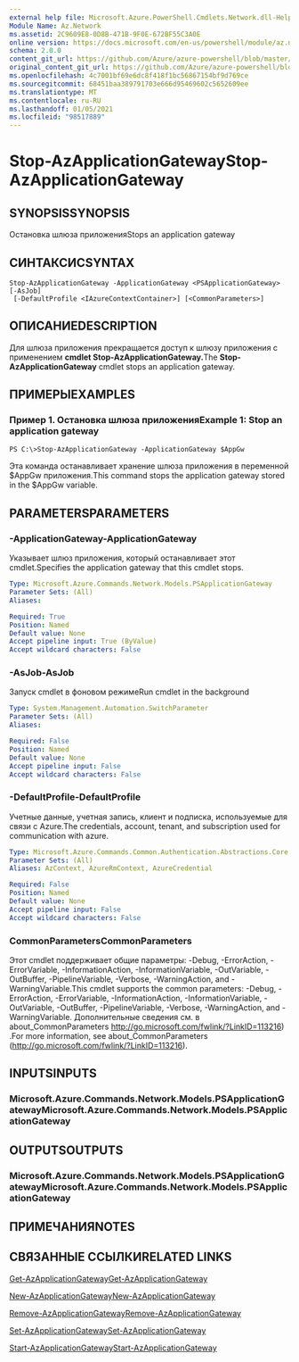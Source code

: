 ```yaml
---
external help file: Microsoft.Azure.PowerShell.Cmdlets.Network.dll-Help.xml
Module Name: Az.Network
ms.assetid: 2C9609E8-0D8B-471B-9F0E-672BF55C3A0E
online version: https://docs.microsoft.com/en-us/powershell/module/az.network/stop-azapplicationgateway
schema: 2.0.0
content_git_url: https://github.com/Azure/azure-powershell/blob/master/src/Network/Network/help/Stop-AzApplicationGateway.md
original_content_git_url: https://github.com/Azure/azure-powershell/blob/master/src/Network/Network/help/Stop-AzApplicationGateway.md
ms.openlocfilehash: 4c7001bf69e6dc8f418f1bc56867154bf9d769ce
ms.sourcegitcommit: 68451baa389791703e666d95469602c5652609ee
ms.translationtype: MT
ms.contentlocale: ru-RU
ms.lasthandoff: 01/05/2021
ms.locfileid: "98517889"
---
```

# <span data-ttu-id="b34a3-101">Stop-AzApplicationGateway</span><span class="sxs-lookup"><span data-stu-id="b34a3-101">Stop-AzApplicationGateway</span></span>

## <span data-ttu-id="b34a3-102">SYNOPSIS</span><span class="sxs-lookup"><span data-stu-id="b34a3-102">SYNOPSIS</span></span>
<span data-ttu-id="b34a3-103">Остановка шлюза приложения</span><span class="sxs-lookup"><span data-stu-id="b34a3-103">Stops an application gateway</span></span>

## <span data-ttu-id="b34a3-104">СИНТАКСИС</span><span class="sxs-lookup"><span data-stu-id="b34a3-104">SYNTAX</span></span>

```
Stop-AzApplicationGateway -ApplicationGateway <PSApplicationGateway> [-AsJob]
 [-DefaultProfile <IAzureContextContainer>] [<CommonParameters>]
```

## <span data-ttu-id="b34a3-105">ОПИСАНИЕ</span><span class="sxs-lookup"><span data-stu-id="b34a3-105">DESCRIPTION</span></span>
<span data-ttu-id="b34a3-106">Для шлюза приложения прекращается доступ к шлюзу приложения с применением **cmdlet Stop-AzApplicationGateway.**</span><span class="sxs-lookup"><span data-stu-id="b34a3-106">The **Stop-AzApplicationGateway** cmdlet stops an application gateway.</span></span>

## <span data-ttu-id="b34a3-107">ПРИМЕРЫ</span><span class="sxs-lookup"><span data-stu-id="b34a3-107">EXAMPLES</span></span>

### <span data-ttu-id="b34a3-108">Пример 1. Остановка шлюза приложения</span><span class="sxs-lookup"><span data-stu-id="b34a3-108">Example 1: Stop an application gateway</span></span>
```
PS C:\>Stop-AzApplicationGateway -ApplicationGateway $AppGw
```

<span data-ttu-id="b34a3-109">Эта команда останавливает хранение шлюза приложения в переменной $AppGw приложения.</span><span class="sxs-lookup"><span data-stu-id="b34a3-109">This command stops the application gateway stored in the $AppGw variable.</span></span>

## <span data-ttu-id="b34a3-110">PARAMETERS</span><span class="sxs-lookup"><span data-stu-id="b34a3-110">PARAMETERS</span></span>

### <span data-ttu-id="b34a3-111">-ApplicationGateway</span><span class="sxs-lookup"><span data-stu-id="b34a3-111">-ApplicationGateway</span></span>
<span data-ttu-id="b34a3-112">Указывает шлюз приложения, который останавливает этот cmdlet.</span><span class="sxs-lookup"><span data-stu-id="b34a3-112">Specifies the application gateway that this cmdlet stops.</span></span>

```yaml
Type: Microsoft.Azure.Commands.Network.Models.PSApplicationGateway
Parameter Sets: (All)
Aliases:

Required: True
Position: Named
Default value: None
Accept pipeline input: True (ByValue)
Accept wildcard characters: False
```

### <span data-ttu-id="b34a3-113">-AsJob</span><span class="sxs-lookup"><span data-stu-id="b34a3-113">-AsJob</span></span>
<span data-ttu-id="b34a3-114">Запуск cmdlet в фоновом режиме</span><span class="sxs-lookup"><span data-stu-id="b34a3-114">Run cmdlet in the background</span></span>

```yaml
Type: System.Management.Automation.SwitchParameter
Parameter Sets: (All)
Aliases:

Required: False
Position: Named
Default value: None
Accept pipeline input: False
Accept wildcard characters: False
```

### <span data-ttu-id="b34a3-115">-DefaultProfile</span><span class="sxs-lookup"><span data-stu-id="b34a3-115">-DefaultProfile</span></span>
<span data-ttu-id="b34a3-116">Учетные данные, учетная запись, клиент и подписка, используемые для связи с Azure.</span><span class="sxs-lookup"><span data-stu-id="b34a3-116">The credentials, account, tenant, and subscription used for communication with azure.</span></span>

```yaml
Type: Microsoft.Azure.Commands.Common.Authentication.Abstractions.Core.IAzureContextContainer
Parameter Sets: (All)
Aliases: AzContext, AzureRmContext, AzureCredential

Required: False
Position: Named
Default value: None
Accept pipeline input: False
Accept wildcard characters: False
```

### <span data-ttu-id="b34a3-117">CommonParameters</span><span class="sxs-lookup"><span data-stu-id="b34a3-117">CommonParameters</span></span>
<span data-ttu-id="b34a3-118">Этот cmdlet поддерживает общие параметры: -Debug, -ErrorAction, -ErrorVariable, -InformationAction, -InformationVariable, -OutVariable, -OutBuffer, -PipelineVariable, -Verbose, -WarningAction, and -WarningVariable.</span><span class="sxs-lookup"><span data-stu-id="b34a3-118">This cmdlet supports the common parameters: -Debug, -ErrorAction, -ErrorVariable, -InformationAction, -InformationVariable, -OutVariable, -OutBuffer, -PipelineVariable, -Verbose, -WarningAction, and -WarningVariable.</span></span> <span data-ttu-id="b34a3-119">Дополнительные сведения см. в about_CommonParameters http://go.microsoft.com/fwlink/?LinkID=113216) .</span><span class="sxs-lookup"><span data-stu-id="b34a3-119">For more information, see about_CommonParameters (http://go.microsoft.com/fwlink/?LinkID=113216).</span></span>

## <span data-ttu-id="b34a3-120">INPUTS</span><span class="sxs-lookup"><span data-stu-id="b34a3-120">INPUTS</span></span>

### <span data-ttu-id="b34a3-121">Microsoft.Azure.Commands.Network.Models.PSApplicationGateway</span><span class="sxs-lookup"><span data-stu-id="b34a3-121">Microsoft.Azure.Commands.Network.Models.PSApplicationGateway</span></span>

## <span data-ttu-id="b34a3-122">OUTPUTS</span><span class="sxs-lookup"><span data-stu-id="b34a3-122">OUTPUTS</span></span>

### <span data-ttu-id="b34a3-123">Microsoft.Azure.Commands.Network.Models.PSApplicationGateway</span><span class="sxs-lookup"><span data-stu-id="b34a3-123">Microsoft.Azure.Commands.Network.Models.PSApplicationGateway</span></span>

## <span data-ttu-id="b34a3-124">ПРИМЕЧАНИЯ</span><span class="sxs-lookup"><span data-stu-id="b34a3-124">NOTES</span></span>

## <span data-ttu-id="b34a3-125">СВЯЗАННЫЕ ССЫЛКИ</span><span class="sxs-lookup"><span data-stu-id="b34a3-125">RELATED LINKS</span></span>

[<span data-ttu-id="b34a3-126">Get-AzApplicationGateway</span><span class="sxs-lookup"><span data-stu-id="b34a3-126">Get-AzApplicationGateway</span></span>](./Get-AzApplicationGateway.md)

[<span data-ttu-id="b34a3-127">New-AzApplicationGateway</span><span class="sxs-lookup"><span data-stu-id="b34a3-127">New-AzApplicationGateway</span></span>](./New-AzApplicationGateway.md)

[<span data-ttu-id="b34a3-128">Remove-AzApplicationGateway</span><span class="sxs-lookup"><span data-stu-id="b34a3-128">Remove-AzApplicationGateway</span></span>](./Remove-AzApplicationGateway.md)

[<span data-ttu-id="b34a3-129">Set-AzApplicationGateway</span><span class="sxs-lookup"><span data-stu-id="b34a3-129">Set-AzApplicationGateway</span></span>](./Set-AzApplicationGateway.md)

[<span data-ttu-id="b34a3-130">Start-AzApplicationGateway</span><span class="sxs-lookup"><span data-stu-id="b34a3-130">Start-AzApplicationGateway</span></span>](./Start-AzApplicationGateway.md)


